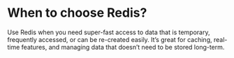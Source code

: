 # When to choose Redis?
Use Redis when you need super-fast access to data that is temporary, frequently accessed, or can be re-created easily. It’s great for caching, real-time features, and managing data that doesn’t need to be stored long-term.
